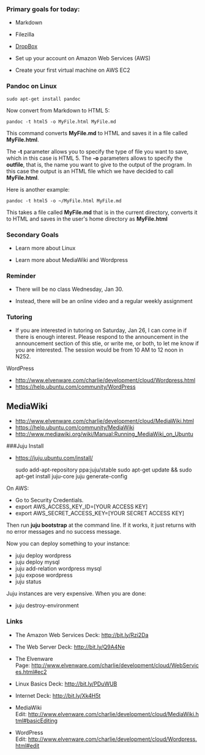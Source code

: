
### Primary goals for today:

-   Markdown
-   Filezilla
-   [DropBox](http://www.elvenware.com/charlie/development/cloud/DropBox.html)

-   Set up your account on Amazon Web Services (AWS)
-   Create your first virtual machine on AWS EC2

### Pandoc on Linux

	sudo apt-get install pandoc
	
Now convert from Markdown to HTML 5:

	pandoc -t html5 -o MyFile.html MyFile.md
	
This command converts **MyFile.md** to HTML and saves it in a file
called **MyFile.html**. 

The **-t** parameter allows you to specify the type of file you want to
save, which in this case is HTML 5. The **-o** parameters allows to 
specify the **outfile**, that is, the name you want to give to the output
of the program. In this case the output is an HTML file which we have
decided to call **MyFile.html**.

Here is another example:

	pandoc -t html5 -o ~/MyFile.html MyFile.md

This takes a file called **MyFile.md** that is in the current directory,
converts it to HTML and saves in the user's home directory as **MyFile.html**


	
### Secondary Goals

-   Learn more about Linux

-   Learn more about MediaWiki and Wordpress

### Reminder

-   There will be no class Wednesday, Jan 30.

-   Instead, there will be an online video and a regular weekly assignment

### Tutoring

-   If you are interested in tutoring on Saturday, Jan 26, I can come in if
    there is enough interest. Please respond to the announcement in the
    announcement section of this stie, or write me, or both, to let me know if
    you are interested. The session would be from 10 AM to 12 noon in N252.



WordPress

-   <http://www.elvenware.com/charlie/development/cloud/Wordpress.html>
-   <https://help.ubuntu.com/community/WordPress>

MediaWiki
---------

-   <http://www.elvenware.com/charlie/development/cloud/MediaWiki.html>
-   <https://help.ubuntu.com/community/MediaWiki>
-   <http://www.mediawiki.org/wiki/Manual:Running_MediaWiki_on_Ubuntu>

###Juju Install

- <https://juju.ubuntu.com/install/>

	sudo add-apt-repository ppa:juju/stable
	sudo apt-get update && sudo apt-get install juju-core
	juju generate-config
	
On AWS:

- Go to Security Credentials.
- export AWS_ACCESS_KEY_ID=[YOUR ACCESS KEY]
- export AWS_SECRET_ACCESS_KEY=[YOUR SECRET ACCESS KEY]

Then run **juju bootstrap** at the command line. If it works, it
just returns with no error messages and no success message. 

Now you can deploy something to your instance:

- juju deploy wordpress
- juju deploy mysql
- juju add-relation wordpress mysql
- juju expose wordpress
- juju status

Juju instances are very expensive. When you are done: 

- juju destroy-environment


### Links

-   The Amazon Web Services Deck: <http://bit.ly/Rzi2Da>

-   The Web Server Deck: <http://bit.ly/Q9A4Ne>

-   The Elvenware
    Page: <http://www.elvenware.com/charlie/development/cloud/WebServices.html#ec2>

-   Linux Basics Deck: <http://bit.ly/PDuWUB>

-   Internet Deck: <http://bit.ly/Xk4H5t>

-   MediaWiki
    Edit: <http://www.elvenware.com/charlie/development/cloud/MediaWiki.html#basicEditing>

-   WordPress
    Edit: <http://www.elvenware.com/charlie/development/cloud/Wordpress.html#edit>
    
    
    
